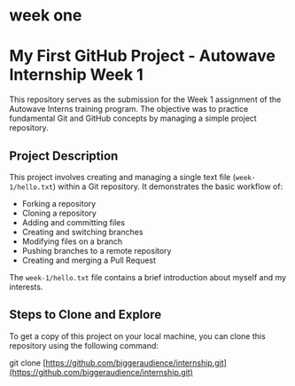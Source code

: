 # week one
# My First GitHub Project - Autowave Internship Week 1

This repository serves as the submission for the Week 1 assignment of the Autowave Interns training program. The objective was to practice fundamental Git and GitHub concepts by managing a simple project repository.

## Project Description

This project involves creating and managing a single text file (`week-1/hello.txt`) within a Git repository. It demonstrates the basic workflow of:
- Forking a repository
- Cloning a repository
- Adding and committing files
- Creating and switching branches
- Modifying files on a branch
- Pushing branches to a remote repository
- Creating and merging a Pull Request

The `week-1/hello.txt` file contains a brief introduction about myself and my interests.

## Steps to Clone and Explore

To get a copy of this project on your local machine, you can clone this repository using the following command:


git clone [https://github.com/biggeraudience/internship.git](https://github.com/biggeraudience/internship.git)